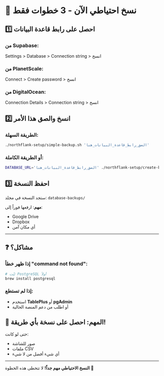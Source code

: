 # 🚨 نسخ احتياطي الآن - 3 خطوات فقط

## 1️⃣ احصل على رابط قاعدة البيانات

### من Supabase:
Settings > Database > Connection string > انسخ

### من PlanetScale:
Connect > Create password > انسخ

### من DigitalOcean:
Connection Details > Connection string > انسخ

## 2️⃣ انسخ والصق هذا الأمر

### الطريقة السهلة:
```bash
./northflank-setup/simple-backup.sh 'الصق_رابط_قاعدة_البيانات_هنا'
```

### أو الطريقة الكاملة:
```bash
DATABASE_URL='الصق_رابط_قاعدة_البيانات_هنا' ./northflank-setup/create-backup.sh
```

## 3️⃣ احفظ النسخة

ستجد النسخة في مجلد: `database-backups/`

**مهم**: ارفعها فوراً إلى:
- Google Drive
- Dropbox  
- أي مكان آمن

---

## ❓ مشاكل؟

### إذا ظهر خطأ "command not found":
```bash
# ثبّت PostgreSQL أولاً
brew install postgresql
```

### إذا لم تستطع:
- استخدم **TablePlus** أو **pgAdmin**
- أو اطلب من دعم المنصة الحالية

## 🎯 المهم: احصل على نسخة بأي طريقة!

حتى لو كانت:
- صور للشاشة
- ملفات CSV
- أي شيء أفضل من لا شيء

---

**النسخ الاحتياطي مهم جداً!** لا تتخطى هذه الخطوة 🙏



